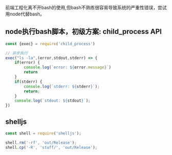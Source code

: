 前端工程化离不开bash的使用,但bash不熟练很容易导致系统的严重性错误，尝试用node代替bash。

## node执行bash脚本，初级方案: child_process API

```js
const {exec} = require('child_process')

// 异步执行
exec("ls -la",(error,stdout,stderr) => {
    if(error) {
        console.log(`error: ${error.message}`)
        return
    }
    if(stderr) {
        console.log(`stderr: ${stderr}`);
        return;
    }
    console.log(`stdout: ${stdout}`);
})
```

## shelljs

```js
const shell = require('shelljs');

shell.rm('-rf', 'out/Release');
shell.cp('-R', 'stuff/', 'out/Release');
```